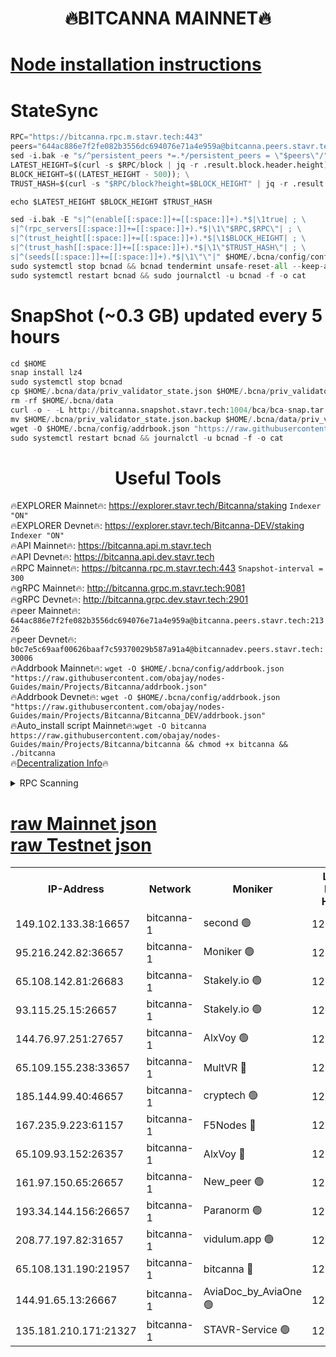 <h1 align="center"> 🔥BITCANNA MAINNET🔥</h1>


[Node installation instructions](https://github.com/obajay/nodes-Guides/tree/main/Projects/Bitcanna)
=

# StateSync
```python
RPC="https://bitcanna.rpc.m.stavr.tech:443"
peers="644ac886e7f2fe082b3556dc694076e71a4e959a@bitcanna.peers.stavr.tech:21326"
sed -i.bak -e "s/^persistent_peers *=.*/persistent_peers = \"$peers\"/" $HOME/.bcna/config/config.toml
LATEST_HEIGHT=$(curl -s $RPC/block | jq -r .result.block.header.height); \
BLOCK_HEIGHT=$((LATEST_HEIGHT - 500)); \
TRUST_HASH=$(curl -s "$RPC/block?height=$BLOCK_HEIGHT" | jq -r .result.block_id.hash)

echo $LATEST_HEIGHT $BLOCK_HEIGHT $TRUST_HASH

sed -i.bak -E "s|^(enable[[:space:]]+=[[:space:]]+).*$|\1true| ; \
s|^(rpc_servers[[:space:]]+=[[:space:]]+).*$|\1\"$RPC,$RPC\"| ; \
s|^(trust_height[[:space:]]+=[[:space:]]+).*$|\1$BLOCK_HEIGHT| ; \
s|^(trust_hash[[:space:]]+=[[:space:]]+).*$|\1\"$TRUST_HASH\"| ; \
s|^(seeds[[:space:]]+=[[:space:]]+).*$|\1\"\"|" $HOME/.bcna/config/config.toml
sudo systemctl stop bcnad && bcnad tendermint unsafe-reset-all --keep-addr-book
sudo systemctl restart bcnad && sudo journalctl -u bcnad -f -o cat
```
# SnapShot (~0.3 GB) updated every 5 hours
```python
cd $HOME
snap install lz4
sudo systemctl stop bcnad
cp $HOME/.bcna/data/priv_validator_state.json $HOME/.bcna/priv_validator_state.json.backup
rm -rf $HOME/.bcna/data
curl -o - -L http://bitcanna.snapshot.stavr.tech:1004/bca/bca-snap.tar.lz4 | lz4 -c -d - | tar -x -C $HOME/.bcna --strip-components 2
mv $HOME/.bcna/priv_validator_state.json.backup $HOME/.bcna/data/priv_validator_state.json
wget -O $HOME/.bcna/config/addrbook.json "https://raw.githubusercontent.com/obajay/nodes-Guides/main/Projects/Bitcanna/addrbook.json"
sudo systemctl restart bcnad && journalctl -u bcnad -f -o cat
```

 <h1 align="center"> Useful Tools</h1>

🔥EXPLORER Mainnet🔥:    https://explorer.stavr.tech/Bitcanna/staking          `Indexer "ON"` \
🔥EXPLORER Devnet🔥:     https://explorer.stavr.tech/Bitcanna-DEV/staking     `Indexer "ON"` \
🔥API Mainnet🔥:         https://bitcanna.api.m.stavr.tech \
🔥API Devnet🔥:          https://bitcanna.api.dev.stavr.tech \
🔥RPC Mainnet🔥:         https://bitcanna.rpc.m.stavr.tech:443         `Snapshot-interval = 300` \
🔥gRPC Mainnet🔥:        http://bitcanna.grpc.m.stavr.tech:9081 \
🔥gRPC Devnet🔥:         http://bitcanna.grpc.dev.stavr.tech:2901 \
🔥peer Mainnet🔥:        `644ac886e7f2fe082b3556dc694076e71a4e959a@bitcanna.peers.stavr.tech:21326` \
🔥peer Devnet🔥:         `b0c7e5c69aaf00626baaf7c59370029b587a91a4@bitcannadev.peers.stavr.tech:30006` \
🔥Addrbook Mainnet🔥:    ```wget -O $HOME/.bcna/config/addrbook.json "https://raw.githubusercontent.com/obajay/nodes-Guides/main/Projects/Bitcanna/addrbook.json"``` \
🔥Addrbook Devnet🔥:    ```wget -O $HOME/.bcna/config/addrbook.json "https://raw.githubusercontent.com/obajay/nodes-Guides/main/Projects/Bitcanna/Bitcanna_DEV/addrbook.json"``` \
🔥Auto_install script Mainnet🔥:```wget -O bitcanna https://raw.githubusercontent.com/obajay/nodes-Guides/main/Projects/Bitcanna/bitcanna && chmod +x bitcanna && ./bitcanna``` \
🔥[Decentralization Info](https://github.com/obajay/StateSync-snapshots/tree/main/Projects/Bitcanna/Decentralization)🔥


<details>
<summary>RPC Scanning</summary>

<h2 align="center"> We scan nodes in real time every 4 hours. And we provide the final result of RPC endpoints.
We cannot influence the operation of these nodes in any way. </h2>


```python
If Voting Power is higher than 0 --> then the Node is a validator of the network and may be subject to attack and be a potential threat to the chain.
```
```python
We marked such validators with a red symbol
```

</details>

[raw Mainnet json](https://rpc-check.bcam.stavr.tech/bcam/rpc-bcam-result.json) \
[raw Testnet json](https://github.com/obajay/StateSync-snapshots/tree/main/Projects/Bitcanna/Rpc-Check-Testnet)
=



<table><tr><th>IP-Address</th><th>Network</th><th>Moniker</th><th>Latest Block Height</th><th>Earliest Block Height</th><th>Catching Up</th><th>Tx Index</th><th>Voting Power</th><th>Scan Time</th></tr><tr><td>149.102.133.38:16657</td><td>bitcanna-1</td><td>second 🟢</td><td>12588879</td><td>1</td><td>False</td><td>on</td><td>0</td><td>2024-02-15T02:23:46.757182001UTC</td></tr><tr><td>95.216.242.82:36657</td><td>bitcanna-1</td><td>Moniker 🟢</td><td>12588868</td><td>5776907</td><td>False</td><td>on</td><td>0</td><td>2024-02-15T02:22:43.565752116UTC</td></tr><tr><td>65.108.142.81:26683</td><td>bitcanna-1</td><td>Stakely.io 🟢</td><td>12588873</td><td>6152001</td><td>False</td><td>on</td><td>0</td><td>2024-02-15T02:23:09.761447257UTC</td></tr><tr><td>93.115.25.15:26657</td><td>bitcanna-1</td><td>Stakely.io 🟢</td><td>12588872</td><td>6520001</td><td>False</td><td>on</td><td>0</td><td>2024-02-15T02:23:03.272224345UTC</td></tr><tr><td>144.76.97.251:27657</td><td>bitcanna-1</td><td>AlxVoy 🟢</td><td>12588877</td><td>8805201</td><td>False</td><td>on</td><td>0</td><td>2024-02-15T02:23:36.051499427UTC</td></tr><tr><td>65.109.155.238:33657</td><td>bitcanna-1</td><td>MultVR 🔴</td><td>12588874</td><td>9933415</td><td>False</td><td>on</td><td>352865</td><td>2024-02-15T02:23:17.580370264UTC</td></tr><tr><td>185.144.99.40:46657</td><td>bitcanna-1</td><td>cryptech 🟢</td><td>12588867</td><td>11528001</td><td>False</td><td>on</td><td>0</td><td>2024-02-15T02:22:39.112457484UTC</td></tr><tr><td>167.235.9.223:61157</td><td>bitcanna-1</td><td>F5Nodes 🔴</td><td>12588874</td><td>12084001</td><td>False</td><td>on</td><td>570</td><td>2024-02-15T02:23:19.932382962UTC</td></tr><tr><td>65.109.93.152:26357</td><td>bitcanna-1</td><td>AlxVoy 🔴</td><td>12588879</td><td>12109301</td><td>False</td><td>on</td><td>1391783</td><td>2024-02-15T02:23:47.323031911UTC</td></tr><tr><td>161.97.150.65:26657</td><td>bitcanna-1</td><td>New_peer 🟢</td><td>12588873</td><td>12254001</td><td>False</td><td>on</td><td>0</td><td>2024-02-15T02:23:10.075239617UTC</td></tr><tr><td>193.34.144.156:26657</td><td>bitcanna-1</td><td>Paranorm 🟢</td><td>12588875</td><td>12271301</td><td>False</td><td>on</td><td>0</td><td>2024-02-15T02:23:24.804069081UTC</td></tr><tr><td>208.77.197.82:31657</td><td>bitcanna-1</td><td>vidulum.app 🟢</td><td>12588873</td><td>12386934</td><td>False</td><td>on</td><td>0</td><td>2024-02-15T02:23:13.007459276UTC</td></tr><tr><td>65.108.131.190:21957</td><td>bitcanna-1</td><td>bitcanna 🔴</td><td>12588875</td><td>12488875</td><td>False</td><td>on</td><td>409694</td><td>2024-02-15T02:23:24.524800555UTC</td></tr><tr><td>144.91.65.13:26667</td><td>bitcanna-1</td><td>AviaDoc_by_AviaOne 🟢</td><td>12588877</td><td>12586701</td><td>False</td><td>on</td><td>0</td><td>2024-02-15T02:23:33.357556586UTC</td></tr><tr><td>135.181.210.171:21327</td><td>bitcanna-1</td><td>STAVR-Service 🟢</td><td>12588877</td><td>12588301</td><td>False</td><td>on</td><td>0</td><td>2024-02-15T02:23:35.768398666UTC</td></tr></table>
